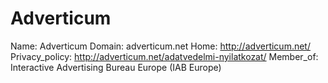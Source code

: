 
# Adverticum

Name: Adverticum
Domain: adverticum.net
Home: http://adverticum.net/
Privacy_policy: http://adverticum.net/adatvedelmi-nyilatkozat/
Member_of: Interactive Advertising Bureau Europe (IAB Europe)
